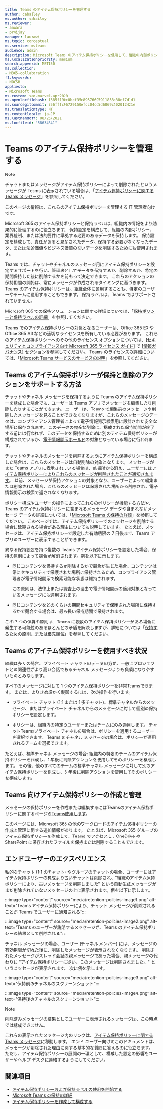 ```yaml
---
title: Teams のアイテム保持ポリシーを管理する
author: cabailey
ms.author: cabailey
ms.reviewer:
- anwara
- prvijay
manager: laurawi
ms.topic: conceptual
ms.service: msteams
audience: admin
description: Microsoft Teams のアイテム保持ポリシーを使用して、組織の内部ポリシー、業界規制、または法的要件に準拠するために組織が必要とするメッセージを保持し、負債とみなされるメッセージや法的にビジネス価値のないメッセージを削除します。
ms.localizationpriority: medium
search.appverid: MET150
ms.collection:
- M365-collaboration
f1.keywords:
- NOCSH
appliesto:
- Microsoft Teams
ms.custom: seo-marvel-apr2020
ms.openlocfilehash: 1385f190c0bcf35c89576695911853c88ef7d1d1
ms.sourcegitcommit: 556fffc96729150efcc04cd5d6069c402012421e
ms.translationtype: MT
ms.contentlocale: ja-JP
ms.lasthandoff: 08/26/2021
ms.locfileid: "58634841"
---
```

# <a name="manage-retention-policies-for-microsoft-teams"></a>Teams のアイテム保持ポリシーを管理する

> [!NOTE]
> チャットまたはメッセージがアイテム保持ポリシーによって削除されたというメッセージが Teams に表示されている場合は、「[アイテム保持ポリシーに関する Teams メッセージ](https://support.microsoft.com/office/teams-messages-about-retention-policies-c151fa2f-1558-4cf9-8e51-854e925b483b)」を参照してください。
> 
> このページの情報は、これらのアイテム保持ポリシーを管理する IT 管理者向けです。

Microsoft 365 のアイテム保持ポリシーと保持ラベルは、組織内の情報をより効果的に管理するのに役立ちます。 保持設定を構成して、組織の内部ポリシー、業界規制、または法的要件に準拠する必要のあるデータを保持します。 保持設定を構成して、責任があると見なされたデータ、保持する必要がなくなったデータ、または法的価値やビジネス価値のないデータを削除するためにも使用されます。

Teams では、チャットやチャネルのメッセージ用にアイテム保持ポリシーを設定するサポートを行い、管理者としてデータを保持するか、削除するか、特定の期間保持した後に削除するかを前もって決定できます。 これらのアクションの保持期間の開始は、常にメッセージが作成されるタイミングに基づきます。 Teams のアイテム保持ポリシーは、組織全体に適用することも、特定のユーザーやチームに適用することもできます。 保持ラベルは、Teams ではサポートされていません。

Microsoft 365 での保持ソリューションに関する詳細については、「[保持ポリシーと保持ラベルの詳細](/microsoft-365/compliance/retention)」を参照してください。

Teams でのアイテム保持ポリシーの対象となるユーザーは、Office 365 E3 や Office 365 A3 などの適切なライセンスを所有している必要があります。 これらのアイテム保持ポリシーへのその他のライセンス オプションについては、[[セキュリティとコンプライアンス向け Microsoft 365 ライセンス ガイド]](/office365/servicedescriptions/microsoft-365-service-descriptions/microsoft-365-tenantlevel-services-licensing-guidance/microsoft-365-security-compliance-licensing-guidance#information-governance) で [[情報ガバナンス]](/office365/servicedescriptions/microsoft-365-service-descriptions/microsoft-365-tenantlevel-services-licensing-guidance/microsoft-365-security-compliance-licensing-guidance#information-governance) セクションを参照してください。 Teams のライセンスの詳細については、「[Microsoft Teams サービスのサービスの説明](/office365/servicedescriptions/teams-service-description)」を参照してください。

## <a name="how-teams-retention-policies-support-retain-and-delete-actions"></a>Teams のアイテム保持ポリシーが保持と削除のアクションをサポートする方法

チャットやチャネル メッセージを保持するように Teams のアイテム保持ポリシーを構成した場合でも、ユーザーは Teams アプリでメッセージを編集したり削除したりすることができます。 ユーザーは、Teams で編集前のメッセージや削除したメッセージを見ることができなくなりますが、これらのメッセージのデータは、コンプライアンス管理者によって電子情報開示検索用に設計された安全な場所に保存されます。 このデータの完全な削除は、構成された保持期間が終了する前には行われず、このデータを保持するために別のアイテム保持ポリシーが構成されているか、[電子情報開示ホールド](/microsoft-365/compliance/retention#when-to-use-retention-policies-and-retention-labels-or-ediscovery-holds)の対象となっている場合に行われます。

チャットやチャネルのメッセージを削除するようにアイテム保持ポリシーを構成した場合は、これらのメッセージは自動削除の対象となります。 メッセージがまだ Teams アプリに表示されている場合は、底場所から消え、[ユーザーにはアイテム保持ポリシーによりこれらのメッセージが削除されたことが通知されます](#end-user-experience)。 以前、メッセージが保持アクションの対象となり、ユーザーによって編集または削除された場合、これらのメッセージは保護された場所から削除され、電子情報開示の検索で返されなくなります。

ポリシー構成やユーザーの操作によってこれらのポリシーが機能する方法や、Teams のアイテム保持ポリシーに含まれるメッセージ データや含まれないメッセージ データの詳細については、「[Microsoft Teams の保持の詳細](/microsoft-365/compliance/retention-policies-teams)」を参照してください。 このページでは、アイテム保持ポリシーでのメッセージを削除する場合に延期される場合がある理由についても説明しています。 たとえば、メッセージは、アイテム保持ポリシーで設定した有効期限の 7 日後まで、Teams アプリのユーザーに表示することができます。

異なる保持設定を持つ複数の Teams アイテム保持ポリシーを設定した場合、保持の原則によって競合が解消されます。例を以下に示します。

- 同じコンテンツを保持するか削除するかで競合が生じた場合、コンテンツは常にセキュリティで保護された場所に保持されるため、コンプライアンス管理者が電子情報開示で検索可能な状態は維持されます。
    
    この原則は、法律上または調査上の理由で電子情報開示の適用対象となっているメッセージにも適用されます。

- 同じコンテンツをどのくらいの期間セキュリティで保護された場所に保持するかで競合する場合は、最も長い保持期間で保持されます。

この 2 つの保持の原則は、Teams に複数のアイテム保持ポリシーがある場合に発生する可能性のあるほとんどの矛盾を解決しますが、詳細については「[保持するための原則、または優先順位](/microsoft-365/compliance/retention#the-principles-of-retention-or-what-takes-precedence)」を参照してください。

## <a name="when-to-use-retention-policies-for-teams"></a>Teams のアイテム保持ポリシーを使用すべき状況

組織は多くの場合、プライベート チャットのデータの方が、一般にプロジェクトとの関連性がより高い会話であるチャネル メッセージよりも負債になりやすいものとみなします。

すべてのメッセージに対して 1 つのアイテム保持ポリシーを非常Teamsできます。 または、よりきめ細かく制御するには、次の操作を行います。

- プライベート チャット (1:1 または 1:多チャット)、標準チャネルからのメッセージ、またはプライベート チャネルからのメッセージに対して個別の保持ポリシーを設定します。

- ポリシーは、組織内の特定のユーザーまたはチームにのみ適用します。 チャットTeamsプライベート チャネルの場合は、ポリシーを適用するユーザーを選択できます。 Teams のチャネル メッセージの場合は、ポリシーが適用されるチームを選択できます。

たとえば、標準チャネル メッセージの場合: 組織内の特定のチームのアイテム保持ポリシーを作成し、1 年後に削除アクションを使用してそのポリシーを構成します。 その後、他のすべてのチームの標準チャネル メッセージに対して別のアイテム保持ポリシーを作成し、3 年後に削除アクションを使用してそのポリシーを構成します。

## <a name="create-and-manage-retention-policies-for-teams"></a>Teams 向けアイテム保持ポリシーの作成と管理

メッセージの保持ポリシーを作成または編集するにはTeamsのアイテム保持ポリシーに関するページの[Teams使用します](/microsoft-365/compliance/create-retention-policies#retention-policy-for-teams-locations)。

このページには、Microsoft 365 の他のワークロードのアイテム保持ポリシーの作成と管理に関する追加情報があります。 たとえば、Microsoft 365 グループのアイテム保持ポリシーを作成して、Teams でアクセスし、OneDrive や SharePoint に保存されたファイルを保持または削除することもできます。  

## <a name="end-user-experience"></a>エンドユーザーのエクスペリエンス

私的なチャット (1:1 のチャット) やグループのチャットの場合、ユーザーにはアイテム保持ポリシーの構成より古いチャットは削除され、"組織のアイテム保持ポリシーにより、古いメッセージを削除しました" という自動生成メッセージがまだ削除されていないメッセージの上に表示されます。例を以下に示します。

:::image type="content" source="media/retention-policies-image1.png" alt-text="Teams アイテム保持ポリシーにより、チャット メッセージが削除されることが Teams でユーザーに通知される":::


:::image type="content" source="media/retention-policies-image2.png" alt-text="Teams のユーザーが説明するメッセージが、Teams のアイテム保持ポリシーの結果として削除される":::

チャネル メッセージの場合、ユーザー (チャネル メンバー) には、メッセージの有効期限が切れた後に、削除したメッセージが表示されなくなります。 削除されたメッセージがスレッド会話の親メッセージであった場合、親メッセージの代わりに "アイテム保持ポリシーに従い、このメッセージは削除されました。" というメッセージが表示されます。 次に例を示します。

:::image type="content" source="media/retention-policies-image3.png" alt-text="保持前のチャネルのスクリーンショット":::

:::image type="content" source="media/retention-policies-image4.png" alt-text="保持後のチャネルのスクリーンショット":::

> [!NOTE]
> 削除済みメッセージの結果としてユーザーに表示されるメッセージは、この時点では構成できません。

これらの表示されたメッセージ内のリンクは、[アイテム保持ポリシーに関する Teams メッセージ](https://support.microsoft.com/en-us/office/teams-messages-about-retention-policies-c151fa2f-1558-4cf9-8e51-854e925b483b)に移動します。 エンド ユーザー向けのこのドキュメントは、メッセージが削除された理由に関する基本的な質問に答えるのに役立ちます。 ただし、アイテム保持ポリシーの展開の一環として、構成した設定の影響をユーザーやヘルプ デスクに連絡するようにしてください。

## <a name="related-topics"></a>関連項目

- [アイテム保持ポリシーおよび保持ラベルの使用を開始する](/microsoft-365/compliance/get-started-with-retention)
- [Microsoft Teams の保持の詳細](/microsoft-365/compliance/retention-policies-teams)
- [アイテム保持ポリシーを作成して構成する](/microsoft-365/compliance/create-retention-policies)
